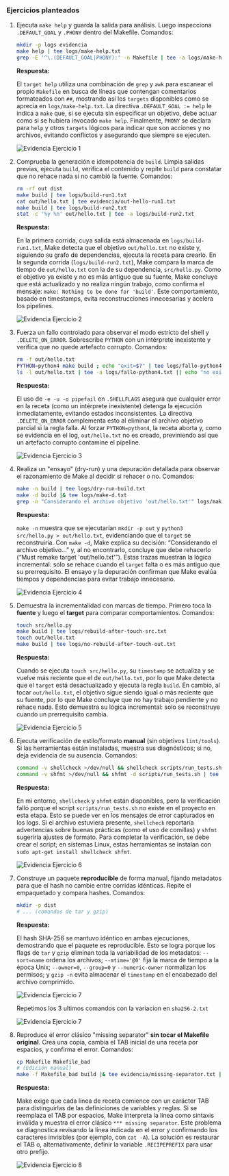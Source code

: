 ### Ejercicios planteados

1.  Ejecuta `make help` y guarda la salida para análisis. Luego inspecciona `.DEFAULT_GOAL` y `.PHONY` dentro del Makefile.
    Comandos:

    ```bash
    mkdir -p logs evidencia
    make help | tee logs/make-help.txt
    grep -E '^\.(DEFAULT_GOAL|PHONY):' -n Makefile | tee -a logs/make-help.txt
    ```

    **Respuesta:**

    El `target help` utiliza una combinación de `grep` y `awk` para escanear el propio `Makefile` en busca de líneas que contengan comentarios formateados con `##`, mostrando así los `targets` disponibles como se aprecia en `logs/make-help.txt`. La directiva `.DEFAULT_GOAL := help` le indica a `make` que, si se ejecuta sin especificar un objetivo, debe actuar como si se hubiera invocado `make help`. Finalmente, `PHONY` se declara para `help` y otros `targets` lógicos para indicar que son acciones y no archivos, evitando conflictos y asegurando que siempre se ejecuten.

    ![Evidencia Ejercicio 1](imagenes/1.1.png)

2.  Comprueba la generación e idempotencia de `build`. Limpia salidas previas, ejecuta `build`, verifica el contenido y repite `build` para constatar que no rehace nada si no cambió la fuente.
    Comandos:

    ```bash
    rm -rf out dist
    make build | tee logs/build-run1.txt
    cat out/hello.txt | tee evidencia/out-hello-run1.txt
    make build | tee logs/build-run2.txt
    stat -c '%y %n' out/hello.txt | tee -a logs/build-run2.txt
    ```

    **Respuesta:**

    En la primera corrida, cuya salida está almacenada en `logs/build-run1.txt`, Make detecta que el objetivo `out/hello.txt` no existe y, siguiendo su grafo de dependencias, ejecuta la receta para crearlo. En la segunda corrida (`logs/build-run2.txt`), Make compara la marca de tiempo de `out/hello.txt` con la de su dependencia, `src/hello.py`. Como el objetivo ya existe y no es más antiguo que su fuente, Make concluye que está actualizado y no realiza ningún trabajo, como confirma el mensaje: `make: Nothing to be done for 'build'`. Este comportamiento, basado en timestamps, evita reconstrucciones innecesarias y acelera los pipelines.

    ![Evidencia Ejercicio 2](imagenes/1.2.png)

3.  Fuerza un fallo controlado para observar el modo estricto del shell y `.DELETE_ON_ERROR`. Sobrescribe `PYTHON` con un intérprete inexistente y verifica que no quede artefacto corrupto.
    Comandos:

    ```bash
    rm -f out/hello.txt
    PYTHON=python4 make build ; echo "exit=$?" | tee logs/fallo-python4.txt || echo "falló (esperado)"
    ls -l out/hello.txt | tee -a logs/fallo-python4.txt || echo "no existe (correcto)"
    ```

    **Respuesta:**

    El uso de `-e -u -o pipefail` en `.SHELLFLAGS` asegura que cualquier error en la receta (como un intérprete inexistente) detenga la ejecución inmediatamente, evitando estados inconsistentes. La directiva `.DELETE_ON_ERROR` complementa esto al eliminar el archivo objetivo parcial si la regla falla. Al forzar `PYTHON=python4`, la receta aborta y, como se evidencia en el log, `out/hello.txt` no es creado, previniendo así que un artefacto corrupto contamine el pipeline.

    ![Evidencia Ejercicio 3](imagenes/1.3.png)

4.  Realiza un "ensayo" (dry-run) y una depuración detallada para observar el razonamiento de Make al decidir si rehacer o no.
    Comandos:

    ```bash
    make -n build | tee logs/dry-run-build.txt
    make -d build |& tee logs/make-d.txt
    grep -n "Considerando el archivo objetivo 'out/hello.txt'" logs/make-d.txt
    ```

    **Respuesta:**

    `make -n` muestra que se ejecutarían `mkdir -p out` y `python3 src/hello.py > out/hello.txt`, evidenciando que el `target` se reconstruiría. Con `make -d`, Make explica su decisión: “Considerando el archivo objetivo…” y, al no encontrarlo, concluye que debe rehacerlo (“Must remake target 'out/hello.txt'”). Estas trazas muestran la lógica incremental: solo se rehace cuando el `target` falta o es más antiguo que su prerrequisito. El ensayo y la depuración confirman que Make evalúa tiempos y dependencias para evitar trabajo innecesario.

    ![Evidencia Ejercicio 4](imagenes/1.4.png)

5.  Demuestra la incrementalidad con marcas de tiempo. Primero toca la **fuente** y luego el **target** para comparar comportamientos.
    Comandos:

    ```bash
    touch src/hello.py
    make build | tee logs/rebuild-after-touch-src.txt
    touch out/hello.txt
    make build | tee logs/no-rebuild-after-touch-out.txt
    ```

    **Respuesta:**

    Cuando se ejecuta `touch src/hello.py`, su `timestamp` se actualiza y se vuelve más reciente que el de `out/hello.txt`, por lo que Make detecta que el `target` está desactualizado y ejecuta la regla `build`. En cambio, al tocar `out/hello.txt`, el objetivo sigue siendo igual o más reciente que su fuente, por lo que Make concluye que no hay trabajo pendiente y no rehace nada. Esto demuestra su lógica incremental: solo se reconstruye cuando un prerrequisito cambia.

    ![Evidencia Ejercicio 5](imagenes/1.5.png)

6.  Ejecuta verificación de estilo/formato **manual** (sin objetivos `lint/tools`). Si las herramientas están instaladas, muestra sus diagnósticos; si no, deja evidencia de su ausencia.
    Comandos:

    ```bash
    command -v shellcheck >/dev/null && shellcheck scripts/run_tests.sh | tee logs/lint-shellcheck.txt || echo "shellcheck no instalado" | tee logs/lint-shellcheck.txt
    command -v shfmt >/dev/null && shfmt -d scripts/run_tests.sh | tee logs/format-shfmt.txt || echo "shfmt no instalado" | tee logs/format-shfmt.txt
    ```

    **Respuesta:**

    En mi entorno, `shellcheck` y `shfmt` están disponibles, pero la verificación falló porque el script `scripts/run_tests.sh` no existe en el proyecto en esta etapa. Esto se puede ver en los mensajes de error capturados en los logs. Si el archivo estuviera presente, `shellcheck` reportaría advertencias sobre buenas prácticas (como el uso de comillas) y `shfmt` sugeriría ajustes de formato. Para completar la verificación, se debe crear el script; en sistemas Linux, estas herramientas se instalan con `sudo apt-get install shellcheck shfmt`.

    ![Evidencia Ejercicio 6](imagenes/1.6.png)

7.  Construye un paquete **reproducible** de forma manual, fijando metadatos para que el hash no cambie entre corridas idénticas. Repite el empaquetado y compara hashes.
    Comandos:

    ```bash
    mkdir -p dist
    # ... (comandos de tar y gzip)
    ```

    **Respuesta:**

    El hash SHA-256 se mantuvo idéntico en ambas ejecuciones, demostrando que el paquete es reproducible. Esto se logra porque los flags de `tar` y `gzip` eliminan toda la variabilidad de los metadatos: `--sort=name` ordena los archivos; `--mtime='@0'` fija la marca de tiempo a la época Unix; `--owner=0`, `--group=0` y `--numeric-owner` normalizan los permisos; y `gzip -n` evita almacenar el `timestamp` en el encabezado del archivo comprimido.

    ![Evidencia Ejercicio 7](imagenes/1.7-v1.png)

	 Repetimos los 3 ultimos comandos con la variacion en `sha256-2.txt`
	 
    ![Evidencia Ejercicio 7](imagenes/1.7-v2.png)

8.  Reproduce el error clásico "missing separator" **sin tocar el Makefile original**. Crea una copia, cambia el TAB inicial de una receta por espacios, y confirma el error.
    Comandos:

    ```bash
    cp Makefile Makefile_bad
    # (Edición manual)
    make -f Makefile_bad build |& tee evidencia/missing-separator.txt || echo "error reproducido (correcto)"
    ```

    **Respuesta:**

    Make exige que cada línea de receta comience con un carácter TAB para distinguirlas de las definiciones de variables y reglas. Si se reemplaza el TAB por espacios, Make interpreta la línea como sintaxis inválida y muestra el error clásico `*** missing separator`. Este problema se diagnostica revisando la línea indicada en el error y confirmando los caracteres invisibles (por ejemplo, con `cat -A`). La solución es restaurar el TAB o, alternativamente, definir la variable `.RECIPEPREFIX` para usar otro prefijo.

    ![Evidencia Ejercicio 8](imagenes/1.8.png)

